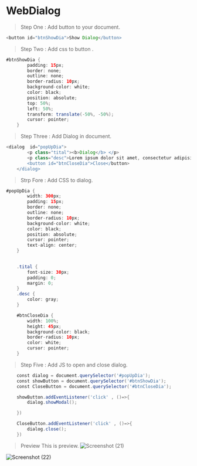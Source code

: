 # WebDialog

>Step One : Add button to your document.


```gradle
<button id="btnShowDia">Show Dialog</button>
```

>Step Two : Add css to button .


```gradle
#btnShowDia {
        padding: 15px;
        border: none;
        outline: none;
        border-radius: 10px;
        background-color: white;
        color: black;
        position: absolute;
        top: 50%;
        left: 50%;
        transform: translate(-50%, -50%);
        cursor: pointer;
    }
```

>Step Three : Add Dialog in document.


```gradle
<dialog  id="popUpDia">
        <p class="tital"><b>Dialog</b> </p>
        <p class="desc">Lorem ipsum dolor sit amet, consectetur adipisicing elit. Ea, sequi repellat commodi numquam porro vel. Aliquam commodi distinctio eius? Possimus quae perferendis numquam hic dolor, commodi deleniti enim accusamus aspernatur.</p>
        <button id="btnCloseDia">Close</button>
    </dialog>
```

>Strp Fore : Add CSS to dialog.


```gradle
#popUpDia {
        width: 300px;
        padding: 15px;
        border: none;
        outline: none;
        border-radius: 10px;
        background-color: white;
        color: black;
        position: absolute;
        cursor: pointer;
        text-align: center;
    }
  

    .tital {
        font-size: 30px;
        padding: 0;
        margin: 0;
    }
    .desc {
        color: gray;
    }

    #btnCloseDia {
        width: 100%;
        height: 45px;
        background-color: black;
        border-radius: 10px;
        color: white;
        cursor: pointer;
    }
```

>Step Five : Add JS to open and close dialog.


```gradle
    const dialog = document.querySelector('#popUpDia');
    const showButton = document.querySelector('#btnShowDia');
    const CloseButton = document.querySelector('#btnCloseDia');

    showButton.addEventListener('click' , ()=>{
        dialog.showModal();

    })

    CloseButton.addEventListener('click' , ()=>{
        dialog.close();
    })
```


>Preview
This is preview.
![Screenshot (21)](https://user-images.githubusercontent.com/114288510/202205746-6939e0f4-a0d8-44af-a9be-3bc201cb453b.png)

![Screenshot (22)](https://user-images.githubusercontent.com/114288510/202205804-5bc8561f-065f-4b52-82db-e7413f860ea1.png)
